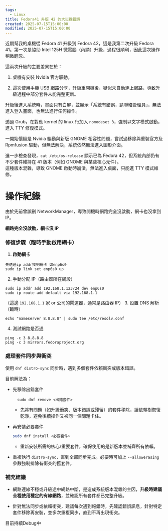 ```yaml
---
tags:
  - Linux
title: Fedora41 升版 42 的大災難錯誤
created: 2025-07-15T15:00:00
modified: 2025-07-15T15:00:00
---
```

近期幫我的桌機從 Fedora 41 升級到 Fedora 42，這是我第二次升級 Fedora 41。第一次是協助 Intel 125H 微電腦（內顯）升級，過程很順利，因此這次操作稍微輕忽。

這兩次升級的主要差異在於：

1. 桌機有安裝 Nvidia 官方驅動。
    
2. 這次使用手機 USB 網路分享，升級重開機後，疑似未自動連上網路，導致升級過程中部分套件未能完整更新。
    

升級後進入系統時，畫面只有白屏，並顯示「系統有錯誤，請聯絡管理員」，無法進入登入畫面，也無法進行任何操作。

透過 Grub，在對應 kernel 的 linux 行加入 `nomodeset 3`，強制以文字模式啟動，進入 TTY 修復模式。

一開始懷疑是 Nvidia 驅動與新版 GNOME 相容性問題，嘗試過移除與重裝官方及 Rpmfusion 驅動，但無法解決，系統依然無法進入圖形介面。

進一步檢查發現，`cat /etc/os-release` 顯示已為 Fedora 42，但系統內部仍有不少套件維持在 41 版本（例如 GNOME 與某些核心元件）。  
這種版本混雜，導致 GNOME 啟動時崩潰，無法進入桌面，只能進 TTY 模式維修。


# 操作紀錄

由於先前曾誤刪 NetworkManager，導致開機時網路完全沒啟動，網卡也沒拿到 IP。

**網路完全沒啟動，網卡沒 IP**

### 修復步驟（臨時手動啟用網卡）


1. **啟動網卡**
```shell
先透過ip addr找到網卡 如enp6s0
sudo ip link set enp6s0 up
```
2. 手動分配 IP（路由器所在網段）
```shell
sudo ip addr add 192.168.1.123/24 dev enp6s0
sudo ip route add default via 192.168.1.1
```
（這邊 `192.168.1.1` 家 or 公司的閘道器，通常是路由器 IP）
3. 設置 DNS 解析（臨時）
```shell
echo "nameserver 8.8.8.8" | sudo tee /etc/resolv.conf
```
4. 測試網路是否通
```shell
ping -c 3 8.8.8.8
ping -c 3 mirrors.fedoraproject.org
```

### 處理套件同步與衝突

使用 `dnf distro-sync` 同步時，遇到多個套件依賴衝突或版本錯誤。

目前解法為：

- 先移除出錯套件
	```
	  sudo dnf remove <出錯套件>
	```
	- 先將有問題（如升級衝突、版本錯誤或殘留）的套件移除，讓依賴樹恢復乾淨，避免後續操作又被同一個問題卡住。
- 再安裝必要套件
	```bash
	sudo dnf install <必要套件>
	```
	- 重新安裝所需的核心/重要套件，確保使用的是新版本並補齊所有依賴。

- 重複執行 `distro-sync`，直到全部同步完成。必要時可加上 `--allowerasing` 參數強制排除有衝突的舊套件。
  


### 補充建議

- 網路連線不穩或升級途中網路中斷，是造成系統版本混雜的主因，**升級時建議全程使用穩定的有線網路**，並確認所有套件都已完整升級。
    
- 針對無法同步或依賴衝突，建議每次遇到報錯時，先確認錯誤訊息，針對特定套件移除再安裝，並多次重複同步，直到不再出現衝突。


目前持續Debug中